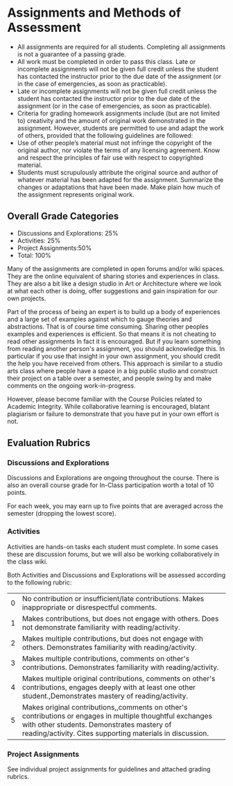 # Assignments and Methods of Assessment

*	All assignments are required for all students. Completing all assignments is not a guarantee of a passing grade.
*	All work must be completed in order to pass this class. Late or incomplete assignments will not be given full credit unless the student has contacted the instructor prior to the due date of the assignment (or in the case of emergencies, as soon as practicable).
*	Late or incomplete assignments will not be given full credit unless the student has contacted the instructor prior to the due date of the assignment (or in the case of emergencies, as soon as practicable).
*	Criteria for grading homework assignments include (but are not limited to) creativity and the amount of original work demonstrated in the assignment. However, students are permitted to use and adapt the work of others, provided that the following guidelines are followed:
  *	Use of other people’s material must not infringe the copyright of the original author, nor violate the terms of any licensing agreement. Know and respect the principles of fair use with respect to copyrighted material.
  *	Students must scrupulously attribute the original source and author of whatever material has been adapted for the assignment. Summarize the changes or adaptations that have been made. Make plain how much of the assignment represents original work.

## Overall Grade Categories

* Discussions and Explorations: 25%
* Activities: 25%
* Project Assignments:50%
* Total: 100%

Many of the assignments are completed in open forums and/or wiki spaces. They are the online equivalent of sharing stories and experiences in class. They are also a bit like a design studio in Art or Architecture where we look at what each other is doing, offer suggestions and gain inspiration for our own projects.

Part of the process of being an expert is to build up a body of experiences and a large set of examples against which to gauge theories and abstractions. That is of course time consuming. Sharing other peoples examples and experiences is efficient. So that means it is not cheating to read other assignments In fact it is encouraged. But if you learn something from reading another person's assignment, you should acknowledge this. In particular if you use that insight in your own assignment, you should credit the help you have received from others. This approach is similar to a studio arts class where people have a space in a big public studio and construct their project on a table over a semester, and people swing by and make comments on the ongoing work-in-progress.

However, please become familiar with the Course Policies related to Academic Integrity. While collaborative learning is encouraged, blatant plagiarism or failure to demonstrate that you have put in your own effort is not.

## Evaluation Rubrics

### Discussions and Explorations

Discussions and Explorations are ongoing throughout the course. There is also an overall course grade for In-Class participation worth a total of 10 points.

For each week, you may earn up to five points that are averaged across the semester (dropping the lowest score).

### Activities
Activities are hands-on tasks each student must complete. In some cases these are discussion forums, but we will also be working collaboratively in the class wiki.

Both Activities and Discussions and Explorations will be assessed according to the following rubric:

|   |                                                                                                                                                                                                                      |
|---|----------------------------------------------------------------------------------------------------------------------------------------------------------------------------------------------------------------------|
| 0 | No contribution or insufficient/late contributions. Makes inappropriate or disrespectful comments.                                                                                                                   |
| 1 | Makes contributions, but does not engage with others. Does not demonstrate familiarity with reading/activity.                                                                                                        |
| 2 | Makes multiple contributions, but does not engage with others. Demonstrates familiarity with reading/activity.                                                                                                       |
| 3 | Makes multiple contributions, comments on other's contributions. Demonstrates familiarity with reading/activity.                                                                                                     |
| 4 | Makes multiple original contributions, comments on other's contributions, engages deeply with at least one other student.,Demonstrates mastery of reading/activity.                                                  |
| 5 | Makes original contributions,,comments on other's contributions or engages in multiple thoughtful exchanges with other students. Demonstrates mastery of reading/activity. Cites supporting materials in discussion. |


### Project Assignments
  See individual project assignments for guidelines and attached grading rubrics.

